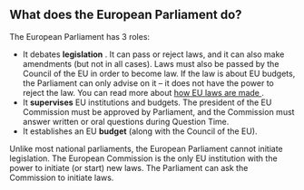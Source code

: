 ##  What does the European Parliament do?

The European Parliament has 3 roles:

  * It debates **legislation** . It can pass or reject laws, and it can also make amendments (but not in all cases). Laws must also be passed by the Council of the EU in order to become law. If the law is about EU budgets, the Parliament can only advise on it – it does not have the power to reject the law. You can read more about [ how EU laws are made ](/en/government-in-ireland/european-government/eu-law/how-eu-law-works/) . 
  * It **supervises** EU institutions and budgets. The president of the EU Commission must be approved by Parliament, and the Commission must answer written or oral questions during Question Time. 
  * It establishes an EU **budget** (along with the Council of the EU). 

Unlike most national parliaments, the European Parliament cannot initiate
legislation. The European Commission is the only EU institution with the power
to initiate (or start) new laws. The Parliament can ask the Commission to
initiate laws.

